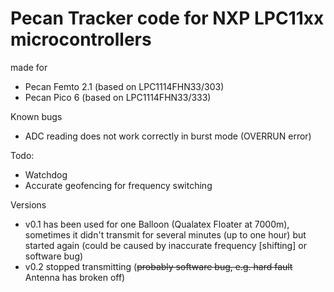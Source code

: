Pecan Tracker code for NXP LPC11xx microcontrollers
===================================================

made for
  * Pecan Femto 2.1 (based on LPC1114FHN33/303)
  * Pecan Pico 6 (based on LPC1114FHN33/333)

Known bugs
  * ADC reading does not work correctly in burst mode (OVERRUN error)

Todo:
  * Watchdog
  * Accurate geofencing for frequency switching

Versions
  * v0.1 has been used for one Balloon (Qualatex Floater at 7000m), sometimes it didn't transmit for several minutes (up to one hour) but started again (could be caused by inaccurate frequency [shifting] or software bug)
  * v0.2 stopped transmitting (~~probably software bug, e.g. hard fault~~ Antenna has broken off)
